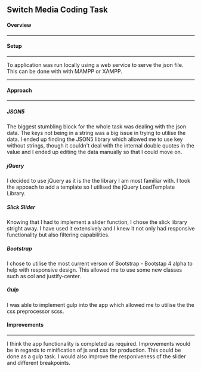 ## Switch Media Coding Task

#### Overview

-------
#### Setup
-----

To application was run locally using a web service to serve the json file. This can be done with with MAMPP or XAMPP.

-------
#### Approach
-----
##### JSON5

The biggest stumbling block for the whole task was dealing with the json data.  The keys not being in a string was a big issue in trying to utilise the data.  I ended up finding the JSON5 library which allowed me to use key without strings, though it couldn't deal with the internal double quotes in the value and I ended up editing the data manually so that I could move on.

##### jQuery

I decided to use jQuery as it is the the library I am most familiar with. I took the appoach to add a  template so I utilised the jQuery LoadTemplate Library.


##### Slick Slider

Knowing that I had to implement a slider function, I chose the slick library stright away.  I have used it extensively and I knew it not only had responsive functionality but also filtering capabilities.

##### Bootstrap

I chose to utilise the most current verson of Bootstrap - Bootstap 4 alpha to help with responsive design.  This allowed me to use some new classes such as col and justify-center.

##### Gulp

I was able to implement gulp into the app which allowed me to utilise the the css preprocessor scss.

#### Improvements
-----

I think the app functionality is completed as required.  Improvements would be in regards to minification of js and css for production.  This could be done as a gulp task.
I would also improve the responiveness of the slider and different breakpoints.
